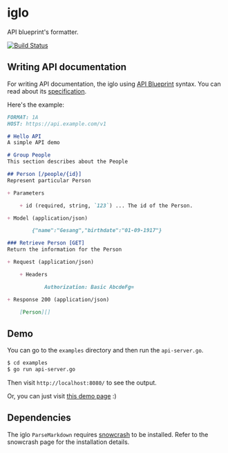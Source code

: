 # iglo

API blueprint's formatter.

[![Build Status](https://drone.io/github.com/subosito/iglo/status.png)](https://drone.io/github.com/subosito/iglo/latest)

## Writing API documentation

For writing API documentation, the iglo using [API Blueprint](http://apiblueprint.org/) syntax. You can read about its [specification](https://github.com/apiaryio/api-blueprint/blob/master/API%20Blueprint%20Specification.md).

Here's the example:

```markdown
FORMAT: 1A
HOST: https://api.example.com/v1

# Hello API
A simple API demo

# Group People
This section describes about the People

## Person [/people/{id}]
Represent particular Person

+ Parameters

    + id (required, string, `123`) ... The id of the Person.

+ Model (application/json)

        {"name":"Gesang","birthdate":"01-09-1917"}

### Retrieve Person [GET]
Return the information for the Person

+ Request (application/json)

    + Headers

            Authorization: Basic AbcdeFg=

+ Response 200 (application/json)

    [Person][]

```

## Demo

You can go to the `examples` directory and then run the `api-server.go`.

```bash
$ cd examples
$ go run api-server.go
```

Then visit `http://localhost:8080/` to see the output.

Or, you can just visit [this demo page](http://htmlpreview.github.io/?https://gist.github.com/subosito/6725894/raw/1aa32d28b0950132a09f60cb91ce1b5ffb1ec5bd/iglo-preview.html) :)

## Dependencies

The iglo `ParseMarkdown` requires [snowcrash](https://github.com/apiaryio/snowcrash) to be installed. Refer to the snowcrash page for the installation details.

